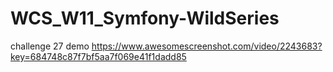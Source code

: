 # WCS_W11_Symfony-WildSeries

challenge 27 demo https://www.awesomescreenshot.com/video/2243683?key=684748c87f7bf5aa7f069e41f1dadd85
